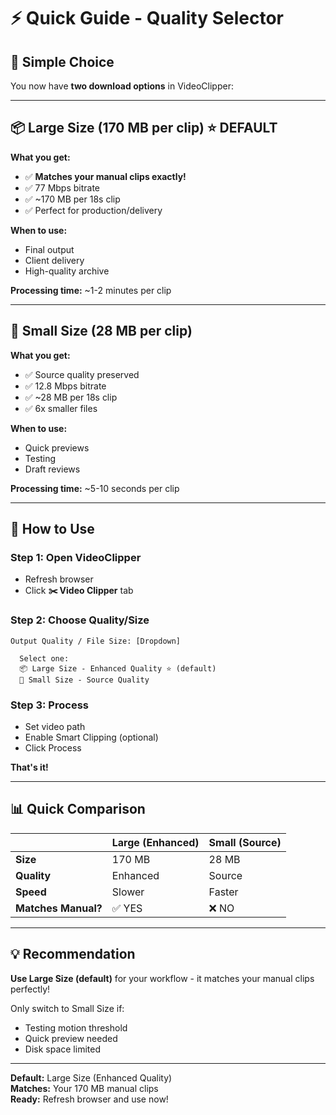 # ⚡ Quick Guide - Quality Selector

## 🎯 Simple Choice

You now have **two download options** in VideoClipper:

---

## 📦 **Large Size** (170 MB per clip) ⭐ DEFAULT

**What you get:**
- ✅ **Matches your manual clips exactly!**
- ✅ 77 Mbps bitrate
- ✅ ~170 MB per 18s clip
- ✅ Perfect for production/delivery

**When to use:**
- Final output
- Client delivery
- High-quality archive

**Processing time:** ~1-2 minutes per clip

---

## 💾 **Small Size** (28 MB per clip)

**What you get:**
- ✅ Source quality preserved
- ✅ 12.8 Mbps bitrate
- ✅ ~28 MB per 18s clip
- ✅ 6x smaller files

**When to use:**
- Quick previews
- Testing
- Draft reviews

**Processing time:** ~5-10 seconds per clip

---

## 🚀 How to Use

### Step 1: Open VideoClipper
- Refresh browser
- Click **✂️ Video Clipper** tab

### Step 2: Choose Quality/Size
```
Output Quality / File Size: [Dropdown]
  
  Select one:
  📦 Large Size - Enhanced Quality ⭐ (default)
  💾 Small Size - Source Quality
```

### Step 3: Process
- Set video path
- Enable Smart Clipping (optional)
- Click Process

**That's it!**

---

## 📊 Quick Comparison

| | Large (Enhanced) | Small (Source) |
|---|-----------------|----------------|
| **Size** | 170 MB | 28 MB |
| **Quality** | Enhanced | Source |
| **Speed** | Slower | Faster |
| **Matches Manual?** | ✅ YES | ❌ NO |

---

## 💡 Recommendation

**Use Large Size (default)** for your workflow - it matches your manual clips perfectly!

Only switch to Small Size if:
- Testing motion threshold
- Quick preview needed
- Disk space limited

---

**Default:** Large Size (Enhanced Quality)  
**Matches:** Your 170 MB manual clips  
**Ready:** Refresh browser and use now!

